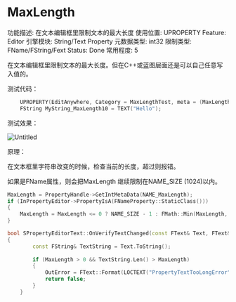 # MaxLength

功能描述: 在文本编辑框里限制文本的最大长度
使用位置: UPROPERTY
Feature: Editor
引擎模块: String/Text Property
元数据类型: int32
限制类型: FName/FString/Fext
Status: Done
常用程度: 5

在文本编辑框里限制文本的最大长度。但在C++或蓝图层面还是可以自己任意写入值的。

测试代码：

```cpp
	UPROPERTY(EditAnywhere, Category = MaxLengthTest, meta = (MaxLength = 10))
	FString MyString_MaxLength10 = TEXT("Hello");
```

测试效果：

![Untitled](MaxLength/Untitled.png)

原理：

在文本框里字符串改变的时候，检查当前的长度，超过则报错。

如果是FName属性，则会把MaxLength 继续限制在NAME_SIZE (1024)以内。

```cpp
MaxLength = PropertyHandle->GetIntMetaData(NAME_MaxLength);
if (InPropertyEditor->PropertyIsA(FNameProperty::StaticClass()))
{
	MaxLength = MaxLength <= 0 ? NAME_SIZE - 1 : FMath::Min(MaxLength, NAME_SIZE - 1);
}

bool SPropertyEditorText::OnVerifyTextChanged(const FText& Text, FText& OutError)
{
		const FString& TextString = Text.ToString();
	
		if (MaxLength > 0 && TextString.Len() > MaxLength)
		{
			OutError = FText::Format(LOCTEXT("PropertyTextTooLongError", "This value is too long ({0}/{1} characters)"), TextString.Len(), MaxLength);
			return false;
		}
	}
```